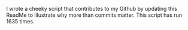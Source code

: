 I wrote a cheeky script that contributes to my Github by updating this ReadMe to illustrate why more than commits matter. This script has run 1635 times.